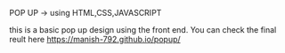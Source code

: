 POP UP -> using HTML,CSS,JAVASCRIPT

this is a basic pop up design using the front end.
You can check the final reult here 
https://manish-792.github.io/popup/
